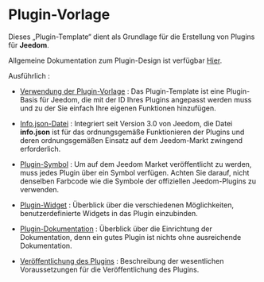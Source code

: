 # Plugin-Vorlage

Dieses „Plugin-Template“ dient als Grundlage für die Erstellung von Plugins für **Jeedom**.

Allgemeine Dokumentation zum Plugin-Design ist verfügbar [Hier](https://doc.jeedom.com/de_DE/dev/).

Ausführlich :   
* [Verwendung der Plugin-Vorlage](https://doc.jeedom.com/de_DE/dev/plugin_template) : Das Plugin-Template ist eine Plugin-Basis für Jeedom, die mit der ID Ihres Plugins angepasst werden muss und zu der Sie einfach Ihre eigenen Funktionen hinzufügen.

* [Info.json-Datei](https://doc.jeedom.com/de_DE/dev/structure_info_json) : Integriert seit Version 3.0 von Jeedom, die Datei **info.json** ist für das ordnungsgemäße Funktionieren der Plugins und deren ordnungsgemäßen Einsatz auf dem Jeedom-Markt zwingend erforderlich.

* [Plugin-Symbol](https://doc.jeedom.com/de_DE/dev/Icone_de_plugin) : Um auf dem Jeedom Market veröffentlicht zu werden, muss jedes Plugin über ein Symbol verfügen. Achten Sie darauf, nicht denselben Farbcode wie die Symbole der offiziellen Jeedom-Plugins zu verwenden.

* [Plugin-Widget](https://doc.jeedom.com/de_DE/dev/widget_plugin) : Überblick über die verschiedenen Möglichkeiten, benutzerdefinierte Widgets in das Plugin einzubinden.

* [Plugin-Dokumentation](https://doc.jeedom.com/de_DE/dev/documentation_plugin) : Überblick über die Einrichtung der Dokumentation, denn ein gutes Plugin ist nichts ohne ausreichende Dokumentation.

* [Veröffentlichung des Plugins](https://doc.jeedom.com/de_DE/dev/publication_plugin) : Beschreibung der wesentlichen Voraussetzungen für die Veröffentlichung des Plugins.
